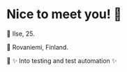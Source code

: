 # Nice to meet you! 🌻



🌼   Ilse, 25.

🌼   Rovaniemi, Finland.

🌼   ✨ Into testing and test automation ✨



<!--
**ilsesark/ilsesark** is a ✨ _special_ ✨ repository because its `README.md` (this file) appears on your GitHub profile.

Here are some ideas to get you started:

- 🔭 I’m currently working on ...
- 🌱 I’m currently learning ...
- 👯 I’m looking to collaborate on ...
- 🤔 I’m looking for help with ...
- 💬 Ask me about ...
- 📫 How to reach me: ...
- 😄 Pronouns: ...
- ⚡ Fun fact: ...
-->
